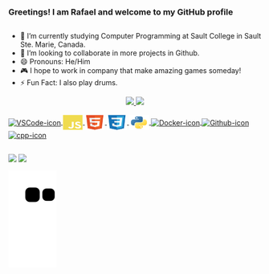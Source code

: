### Greetings! I am Rafael and welcome to my GitHub profile
##

- 🌱 I’m currently studying Computer Programming at Sault College in Sault Ste. Marie, Canada.
- 👯 I’m looking to collaborate in more projects in Github.
- 😄 Pronouns: He/Him
- 🎮 I hope to work in company that make amazing games someday!
- ⚡ Fun Fact: I also play drums.

<div align="center">
  <a href="https://github.com/Rcoleto-coder">
  <img height="160em" src="https://github-readme-stats.vercel.app/api?username=Rcoleto-coder&show_icons=true&theme=chartreuse-dark&include_all_commits=true&count_private=true"/>
  <img height="160em" src="https://github-readme-stats.vercel.app/api/top-langs/?username=Rcoleto-coder&layout=compact&langs_count=7&theme=chartreuse-dark"/>
</div>
<div style="display: inline_block"><br>
  <img align="center" alt="VSCode-icon" height="30" width="40" src="https://cdn.jsdelivr.net/gh/devicons/devicon/icons/vscode/vscode-original.svg" />
  <img align="center" alt="Js-icon" height="30" width="40" src="https://raw.githubusercontent.com/devicons/devicon/master/icons/javascript/javascript-plain.svg">
  <img align="center" alt="HTML-icon" height="30" width="40" src="https://raw.githubusercontent.com/devicons/devicon/master/icons/html5/html5-original.svg">
  <img align="center" alt="CSS-icon" height="30" width="40" src="https://raw.githubusercontent.com/devicons/devicon/master/icons/css3/css3-original.svg">
  <img align="center" alt="Python-icon" height="30" width="40" src="https://raw.githubusercontent.com/devicons/devicon/master/icons/python/python-original.svg">
  <img align="center" alt="Docker-icon" height="30" width="40" src="https://cdn.jsdelivr.net/gh/devicons/devicon/icons/docker/docker-plain-wordmark.svg" />
  <img align="center" alt="Github-icon" height="30" width="40" src="https://cdn.jsdelivr.net/gh/devicons/devicon/icons/github/github-original.svg" />
  <img align="center" alt="cpp-icon" height="30" width="40" src="https://cdn.jsdelivr.net/gh/devicons/devicon/icons/cplusplus/cplusplus-original.svg" />
          

</div>
  
##
  
<div> 
  <a href = "mailto:coleto.rafael@gmail.com"><img src="https://img.shields.io/badge/Gmail-D14836?style=for-the-badge&logo=gmail&logoColor=white" target="_blank"></a>
  <a href="https://www.linkedin.com/in/rafael-coleto-a0288313b/" target="_blank"><img src="https://img.shields.io/badge/-LinkedIn-%230077B5?style=for-the-badge&logo=linkedin&logoColor=white" target="_blank"></a>  
</div>

![Snake animation](https://github.com/Rcoleto-coder/Rcoleto-coder/blob/output/github-contribution-grid-snake.svg)

